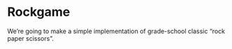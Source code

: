 # Rockgame
We’re going to make a simple implementation of grade-school classic “rock paper scissors”. 
